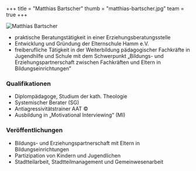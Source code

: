 +++
title = "Matthias Bartscher"
thumb = "matthias-bartscher.jpg"
team = true
+++

<img class="referentin" src="/referentinnen/matthias-bartscher.jpg" alt="Matthias Bartscher" />


- praktische Beratungstätigkeit in einer Erziehungsberatungsstelle
- Entwicklung und Gründung der Elternschule Hamm e.V.
- freiberufliche Tätigkeit in der Weiterbildung pädagogischer Fachkräfte in Jugendhilfe und Schule mit dem Schwerpunkt „Bildungs- und Erziehungspartnerschaft zwischen Fachkräften und Eltern in Bildungseinrichtungen”

### Qualifikationen
- Diplompädagoge, Studium der kath. Theologie
- Systemischer Berater (SG)
- Antiagressivitätstrainer AAT ©
- Ausbildung in „Motivational Interviewing“ (MI)

### Veröffentlichungen
- Bildungs- und Erziehungspartnerschaft mit Eltern in Bildungseinrichtungen
- Partizipation von Kindern und Jugendlichen
- Stadtteilarbeit, Stadtteilmanagement und Gemeinwesenarbeit
